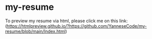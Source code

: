 # my-resume

To preview my resume via html, please click me on this link: (https://htmlpreview.github.io/?https://github.com/YanneseCode/my-resume/blob/main/Index.html)
